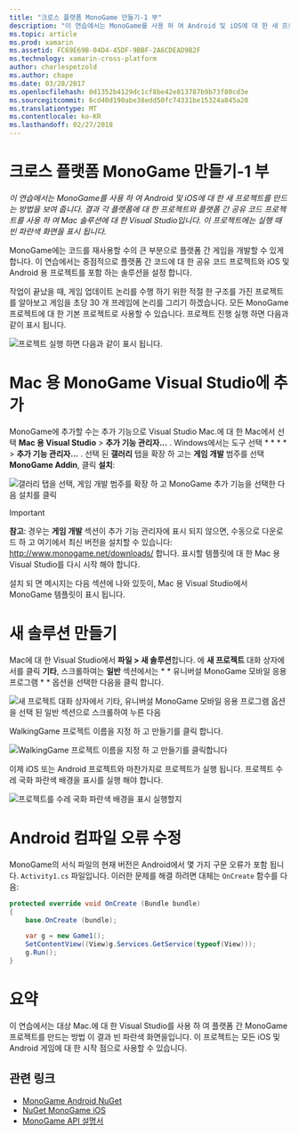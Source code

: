 ```yaml
---
title: "크로스 플랫폼 MonoGame 만들기-1 부"
description: "이 연습에서는 MonoGame를 사용 하 여 Android 및 iOS에 대 한 새 프로젝트를 만드는 방법을 보여 줍니다. 결과 각 플랫폼에 대 한 프로젝트와 플랫폼 간 공유 코드 프로젝트를 사용 하 여 Mac 솔루션에 대 한 Visual Studio입니다. 이 프로젝트에는 실행 때 빈 파란색 화면을 표시 됩니다."
ms.topic: article
ms.prod: xamarin
ms.assetid: FC69E69B-04D4-45DF-9BBF-2A6CDEAD9B2F
ms.technology: xamarin-cross-platform
author: charlespetzold
ms.author: chape
ms.date: 03/28/2017
ms.openlocfilehash: 0d1352b4129dc1cf8be42e813787b9b73f80cd3e
ms.sourcegitcommit: 6cd40d190abe38edd50fc74331be15324a845a28
ms.translationtype: MT
ms.contentlocale: ko-KR
ms.lasthandoff: 02/27/2018
---
```

# <a name="part-1--creating-a-cross-platform-monogame"></a>크로스 플랫폼 MonoGame 만들기-1 부

_이 연습에서는 MonoGame를 사용 하 여 Android 및 iOS에 대 한 새 프로젝트를 만드는 방법을 보여 줍니다. 결과 각 플랫폼에 대 한 프로젝트와 플랫폼 간 공유 코드 프로젝트를 사용 하 여 Mac 솔루션에 대 한 Visual Studio입니다. 이 프로젝트에는 실행 때 빈 파란색 화면을 표시 됩니다._

MonoGame에는 코드를 재사용할 수의 큰 부분으로 플랫폼 간 게임을 개발할 수 있게 합니다. 이 연습에서는 중점적으로 플랫폼 간 코드에 대 한 공유 코드 프로젝트와 iOS 및 Android 용 프로젝트를 포함 하는 솔루션을 설정 합니다.

작업이 끝났을 때, 게임 업데이트 논리를 수행 하기 위한 적절 한 구조를 가진 프로젝트를 알아보고 게임을 초당 30 개 프레임에 논리를 그리기 하겠습니다. 모든 MonoGame 프로젝트에 대 한 기본 프로젝트로 사용할 수 있습니다. 프로젝트 진행 실행 하면 다음과 같이 표시 됩니다.

![](part1-images/image1.png "프로젝트 실행 하면 다음과 같이 표시 됩니다.")


# <a name="adding-monogame-to-visual-studio-for-mac"></a>Mac 용 MonoGame Visual Studio에 추가

MonoGame에 추가할 수는 추가 기능으로 Visual Studio Mac.에 대 한 Mac에서 선택 **Mac 용 Visual Studio** > **추가 기능 관리자...**  . Windows에서는 도구 선택 * * * * > **추가 기능 관리자...**  . 선택 된 **갤러리** 탭을 확장 하 고는 **게임 개발** 범주를 선택 **MonoGame Addin**, 클릭 **설치**:

![](part1-images/image2.png "갤러리 탭을 선택, 게임 개발 범주를 확장 하 고 MonoGame 추가 기능을 선택한 다음 설치를 클릭")

> [!IMPORTANT]
> **참고**: 경우는 **게임 개발** 섹션이 추가 기능 관리자에 표시 되지 않으면, 수동으로 다운로드 하 고 여기에서 최신 버전을 설치할 수 있습니다: http://www.monogame.net/downloads/ 합니다. 표시할 템플릿에 대 한 Mac 용 Visual Studio를 다시 시작 해야 합니다.



설치 되 면 메시지는 다음 섹션에 나와 있듯이, Mac 용 Visual Studio에서 MonoGame 템플릿이 표시 됩니다.


# <a name="creating-a-new-solution"></a>새 솔루션 만들기

Mac에 대 한 Visual Studio에서 **파일 > 새 솔루션**합니다. 에 **새 프로젝트** 대화 상자에서를 클릭 **기타**, 스크롤하여는 **일반** 섹션에서는 * * 유니버설 MonoGame 모바일 응용 프로그램 * * 옵션을 선택한 다음을 클릭 합니다.

![](part1-images/image3.png "새 프로젝트 대화 상자에서 기타, 유니버설 MonoGame 모바일 응용 프로그램 옵션을 선택 된 일반 섹션으로 스크롤하여 누른 다음")

WalkingGame 프로젝트 이름을 지정 하 고 만들기를 클릭 합니다.

![](part1-images/image4.png "WalkingGame 프로젝트 이름을 지정 하 고 만들기를 클릭합니다")

이제 iOS 또는 Android 프로젝트와 마찬가지로 프로젝트가 실행 됩니다. 프로젝트 수레 국화 파란색 배경을 표시를 실행 해야 합니다.

![](part1-images/image5.png "프로젝트를 수레 국화 파란색 배경을 표시 실행할지")


# <a name="fixing-android-compile-errors"></a>Android 컴파일 오류 수정

MonoGame의 서식 파일의 현재 버전은 Android에서 몇 가지 구문 오류가 포함 됩니다. `Activity1.cs` 파일입니다. 이러한 문제를 해결 하려면 대체는 `OnCreate` 함수를 다음:


```csharp
protected override void OnCreate (Bundle bundle)
{
    base.OnCreate (bundle);

    var g = new Game1();
    SetContentView((View)g.Services.GetService(typeof(View)));
    g.Run();
}
```


# <a name="summary"></a>요약

이 연습에서는 대상 Mac.에 대 한 Visual Studio를 사용 하 여 플랫폼 간 MonoGame 프로젝트를 만드는 방법 이 결과 빈 파란색 화면을입니다. 이 프로젝트는 모든 iOS 및 Android 게임에 대 한 시작 점으로 사용할 수 있습니다.

## <a name="related-links"></a>관련 링크

- [MonoGame Android NuGet](https://www.nuget.org/packages/MonoGame.Framework.Android/)
- [NuGet MonoGame iOS](https://www.nuget.org/packages/MonoGame.Framework.iOS/)
- [MonoGame API 설명서](http://www.monogame.net/documentation/?page=main)
